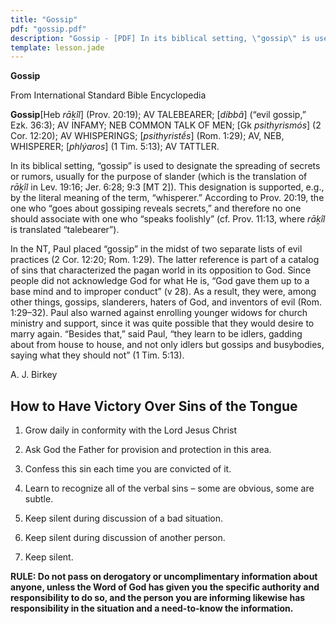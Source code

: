 ```yaml
---
title: "Gossip"
pdf: "gossip.pdf"
description: "Gossip - [PDF] In its biblical setting, \"gossip\" is used to designate the spreading of secrets or rumors, usually for the purpose of slander. [MAR 2013]"
template: lesson.jade
---
```



**Gossip**

From International Standard Bible Encyclopedia

**Gossip**[Heb *rāḵîl*] (Prov. 20:19); AV TALEBEARER; [*dibbâ*] (“evil
gossip,” Ezk. 36:3); AV INFAMY; NEB COMMON TALK OF MEN; [Gk
*psithyrismós*] (2 Cor. 12:20); AV WHISPERINGS; [*psithyristḗs*] (Rom.
1:29); AV, NEB, WHISPERER; [*phlýaros*] (1 Tim. 5:13); AV TATTLER.

In its biblical setting, “gossip” is used to designate the spreading of
secrets or rumors, usually for the purpose of slander (which is the
translation of *rāḵîl* in Lev. 19:16; Jer. 6:28; 9:3 [MT 2]). This
designation is supported, e.g., by the literal meaning of the term,
“whisperer.” According to Prov. 20:19, the one who “goes about gossiping
reveals secrets,” and therefore no one should associate with one who
“speaks foolishly” (cf. Prov. 11:13, where *rāḵîl* is translated
“talebearer”).

In the NT, Paul placed “gossip” in the midst of two separate lists of
evil practices (2 Cor. 12:20; Rom. 1:29). The latter reference is part
of a catalog of sins that characterized the pagan world in its
opposition to God. Since people did not acknowledge God for what He is,
“God gave them up to a base mind and to improper conduct” (v 28). As a
result, they were, among other things, gossips, slanderers, haters of
God, and inventors of evil (Rom. 1:29–32). Paul also warned against
enrolling younger widows for church ministry and support, since it was
quite possible that they would desire to marry again. “Besides that,”
said Paul, “they learn to be idlers, gadding about from house to house,
and not only idlers but gossips and busybodies, saying what they should
not” (1 Tim. 5:13).

A. J. Birkey

How to Have Victory Over Sins of the Tongue
-------------------------------------------

1. Grow daily in conformity with the Lord Jesus Christ

2. Ask God the Father for provision and protection in this area.

3. Confess this sin each time you are convicted of it.

4. Learn to recognize all of the verbal sins – some are obvious, some
are subtle.

5. Keep silent during discussion of a bad situation.

6. Keep silent during discussion of another person.

7. Keep silent.

**RULE: Do not pass on derogatory or uncomplimentary information about
anyone, unless the Word of God has given you the specific authority and
responsibility to do so, and the person you are informing likewise has
responsibility in the situation and a need-to-know the information.**

